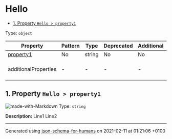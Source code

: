 # Hello

- [1. Property `Hello > property1`](#property1)

Type: `object`

| Property | Pattern | Type | Deprecated | Additional | Description |
| -------- | ------- | ---- | ---------- | ---------- | ----------- |
| [property1](#property1)|No|string|No| No|Line1 ...|
  | additionalProperties | - | - | - | - |  [![made-with-Markdown](https://img.shields.io/badge/Any%20type-allowed-green)](# "Additional Properties of any type are allowed.") | - |        

## <a name="property1"></a>1. Property `Hello > property1`

![made-with-Markdown](https://img.shields.io/badge/Optional-yellow)
Type: `string`

**Description:** Line1
Line2

----------------------------------------------------------------------------------------------------------------------------
Generated using [json-schema-for-humans](https://github.com/coveooss/json-schema-for-humans) on 2021-02-11 at 01:21:06 +0100